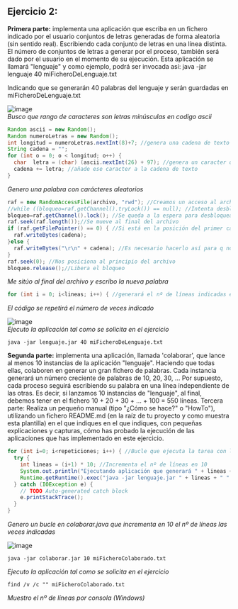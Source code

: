
## Ejercicio 2:

**Primera parte:** implementa una aplicación que escriba en un fichero indicado por el usuario conjuntos de letras generadas de forma aleatoria (sin sentido real). Escribiendo cada conjunto de letras en una línea distinta. El número de conjuntos de letras a generar por el proceso, también será dado por el usuario en el momento de su ejecución. Esta aplicación se llamará "lenguaje" y como ejemplo, podrá ser invocada así:
java -jar lenguaje 40 miFicheroDeLenguaje.txt

Indicando que se generarán 40 palabras del lenguaje y serán guardadas en miFicheroDeLenguaje.txt

![image](https://user-images.githubusercontent.com/44543081/47618959-4bd7ea80-dad9-11e8-9560-67eb15991d67.png)  
*Busco que rango de caracteres son letras minúsculas en codigo ascii*

```Java
Random ascii = new Random(); 
Random numeroLetras = new Random();
int longitud = numeroLetras.nextInt(8)+7; //genera una cadena de texto con letras aleatorias con un mínimo de 7 letras y un máximo de 15
String cadena = "";
for (int o = 0; o < longitud; o++) {
  char  letra = (char) (ascii.nextInt(26) + 97); //genera un caracter que se encuentre entre la posición 97 y 122 en el código ascii
  cadena += letra; //añade ese caracter a la cadena de texto
}
```
*Genero una palabra con carácteres aleatorios*  
  
```Java
raf = new RandomAccessFile(archivo, "rwd"); //Creamos un acceso al archivo
//while ((bloqueo=raf.getChannel().tryLock()) == null); //Intenta desbloquear el archivo, si no puede se queda en espera
bloqueo=raf.getChannel().lock(); //Se queda a la espera para desbloquear el archivo
raf.seek(raf.length());//Se mueve al final del archivo				
if (raf.getFilePointer() == 0) { //Si está en la posición del primer caracter no añade salto de línea al principio
  raf.writeBytes(cadena);
}else {
  raf.writeBytes("\r\n" + cadena); //Es necesario hacerlo así para q no añada un salto de línea al final del archivo
}
raf.seek(0); //Nos posiciona al principio del archivo
bloqueo.release();//Libera el bloqueo
```
*Me sitúo al final del archivo y escribo la nueva palabra*  
  
```Java
for (int i = 0; i<lineas; i++) { //generará el nº de líneas indicadas en la variable lineas
```
*El código se repetirá el número de veces indicado*  

![image](https://user-images.githubusercontent.com/44543081/47619182-429c4d00-dadc-11e8-8572-ec9f52d0ca14.png)  
*Ejecuto la aplicación tal como se solicita en el ejercicio*
```
java -jar lenguaje.jar 40 miFicheroDeLenguaje.txt
```


**Segunda parte:** implementa una aplicación, llamada 'colaborar', que lance al menos 10 instancias de la aplicación "lenguaje". Haciendo que todas ellas, colaboren en generar un gran fichero de palabras. Cada instancia generará un número creciente de palabras de 10, 20, 30, … Por supuesto, cada proceso seguirá escribiendo su palabra en una línea independiente de las otras. Es decir, si lanzamos 10 instancias de "lenguaje", al final, debemos tener en el fichero 10 + 20 + 30 + … + 100 = 550 líneas.
Tercera parte: Realiza un pequeño manual (tipo "¿Cómo se hace?" o "HowTo"), utilizando un fichero README.md (en la raíz de tu proyecto y como muestra esta plantilla) en el que indiques en el que indiques, con pequeñas explicaciones y capturas, cómo has probado la ejecución de las aplicaciones que has implementado en este ejercicio.

```Java
for (int i=0; i<repeticiones; i++) { //Bucle que ejecuta la tarea con las repeticiones designadas
  try {
    int lineas = (i+1) * 10; //Incrementa el nº de líneas en 10
    System.out.println("Ejecutando aplicación que generará " + lineas + " líneas.");
    Runtime.getRuntime().exec("java -jar lenguaje.jar " + lineas + " " + nombreArchivo ); //Ejecuta lenguaje.jar con los parámetros designados
  } catch (IOException e) {
    // TODO Auto-generated catch block
    e.printStackTrace();
  }
}
```
*Genero un bucle en colaborar.java que incrementa en 10 el nº de líneas las veces indicadas*  

![image](https://user-images.githubusercontent.com/44543081/47619305-80e63c00-dadd-11e8-8e43-524ab2f08af3.png)  
```
java -jar colaborar.jar 10 miFicheroColaborado.txt
```
*Ejecuto la aplicación tal como se solicita en el ejercicio*  
```
find /v /c "" miFicheroColaborado.txt
```
*Muestro el nº de líneas por consola (Windows)*

